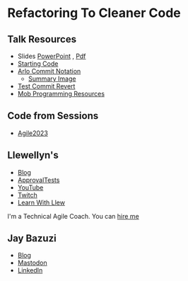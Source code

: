 # Refactoring To Cleaner Code

## Talk Resources

* Slides [PowerPoint](https://github.com/LearnWithLlew/RefactoringToCleanerCode.Slides/blob/main/RefactoringToCleanerCode.pptx) , [Pdf](https://github.com/LearnWithLlew/RefactoringToCleanerCode.Slides/blob/main/RefactoringToCleanerCode.pdf)
* [Starting Code](https://github.com/LearnWithLlew/RefactoringToCleanerCode.Slides/blob/main/README.md#code)
* [Arlo Commit Notation](https://github.com/RefactoringCombos/ArlosCommitNotation/)
  * [Summary Image](https://raw.githubusercontent.com/LarsEckart/tcr-extension/main/src/test/java/com/larseckart/tcr/ArloGitNotationPromptTest.testVersion2.Mac_OS_X.approved.png) 
* [Test Commit Revert](https://github.com/LarsEckart/tcr-extension)
* [Mob Programming Resources](./Mob_Programming.md)

## Code from Sessions
* [Agile2023](https://github.com/LearnWithLlew/RefactoringToCleanerCode.java/commits/2023-07-27-Agile)


## Llewellyn's <!-- include: llewellyn.md -->

* [Blog](https://llewellynfalco.blogspot.com/)
* [ApprovalTests](https://github.com/approvals/)
* [YouTube](https://www.youtube.com/user/isidoreus/videos)
* [Twitch](https://www.twitch.tv/llewellynfalco)
* [Learn With Llew](https://github.com/LearnWithLlew)

I'm a Technical Agile Coach. You can [hire me](http://llewellynfalco.blogspot.com/p/hire-me.html)
 <!-- endInclude -->

## Jay Bazuzi <!-- include: jay.md -->

* [Blog](https://jay.bazuzi.com/)
* [Mastodon](https://mastodon.online/@JayBazuzi)
* [LinkedIn](https://www.linkedin.com/in/jay-bazuzi-07936414/)
 <!-- endInclude -->

